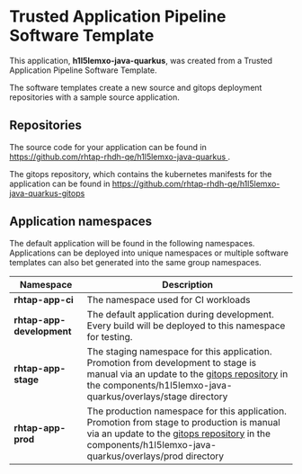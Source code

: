 # Trusted Application Pipeline Software Template

This application, **h1l5lemxo-java-quarkus**, was created from a Trusted Application Pipeline Software Template.

The software templates create a new source and gitops deployment repositories with a sample source application. 

## Repositories

The source code for your application can be found in [https://github.com/rhtap-rhdh-qe/h1l5lemxo-java-quarkus ](https://github.com/rhtap-rhdh-qe/h1l5lemxo-java-quarkus ).
 
The gitops repository, which contains the kubernetes manifests for the application can be found in 
[https://github.com/rhtap-rhdh-qe/h1l5lemxo-java-quarkus-gitops ](https://github.com/rhtap-rhdh-qe/h1l5lemxo-java-quarkus-gitops ) 

## Application namespaces 

The default application will be found in the following namespaces. Applications can be deployed into unique namespaces or multiple software templates can also bet generated into the same group namespaces.  

|  Namespace   |  Description   |  
| -------- | -------- |
| **rhtap-app-ci** | The namespace used for CI workloads |
| **rhtap-app-development** | The default application during development. Every build will be deployed to this namespace for testing. |
| **rhtap-app-stage** | The staging namespace for this application. Promotion from development to stage is manual via an update to the [gitops repository](https://github.com/rhtap-rhdh-qe/h1l5lemxo-java-quarkus-gitops ) in the components/h1l5lemxo-java-quarkus/overlays/stage directory |
| **rhtap-app-prod** | The production namespace for this application. Promotion from stage to production is manual via an update to the [gitops repository](https://github.com/rhtap-rhdh-qe/h1l5lemxo-java-quarkus-gitops ) in the components/h1l5lemxo-java-quarkus/overlays/prod directory |